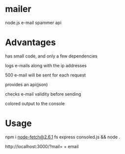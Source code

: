 # mailer
node.js e-mail spammer api

# Advantages 
has small code, and only a few dependencies

logs e-mails along with the ip addresses

500 e-mail will be sent for each request

provides an api(json) 

checks e-mail validity before sending

colored output to the console

# Usage
npm i node-fetch@2.6.1 fs express consoled.js && node .

http://localhost:3000/?mail= + email


